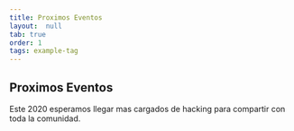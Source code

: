 ```yaml
---
title: Proximos Eventos
layout:  null
tab: true
order: 1
tags: example-tag
---
```


## Proximos Eventos

Este 2020 esperamos llegar mas cargados de hacking para compartir con toda la comunidad.